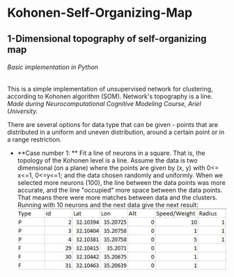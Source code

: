 # Kohonen-Self-Organizing-Map
## 1-Dimensional topography of self-organizing map
###### Basic implementation in Python
This is a simple implementation of unsupervised network for clustering, according to Kohonen algorithm (SOM). Network's topography is a line.
*Made during Neurocomputational Cognitive Modeling Course, Ariel University.*

There are several options for data type that can be given - points that are distributed in a uniform and uneven distribution, around a certain point or in a range restriction.

- **Case number 1: **
Fit a line of neurons in a square. That is, the topology of the Kohonen level is a line. Assume the data is two dimensional (on a plane) where the points are given by (x, y) with 0<= x<=1, 0<=y<=1; and the data chosen randomly and uniformly.
When we selected more neurons (100), the line between the data points was more accurate, and the line "occupied" more space between the data points. That means there were more matches between data and the clusters.
Running with 10 neurons and the next data give the next result:
![csv file for example](https://github.com/chenAsaraf/Geography/blob/master/csv%20gameboard-data%20example.JPG)


